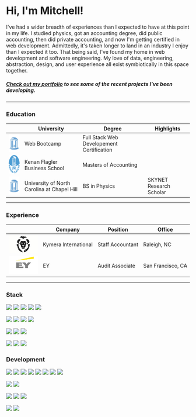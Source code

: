 # Hi, I'm Mitchell!

I've had a wider breadth of experiences than I expected to have at this point in my life. I studied physics, got an accounting degree, did public accounting, then did private accounting, and now I'm getting certified in web development. Admittedly, it's taken longer to land in an industry I enjoy than I expected it too. That being said, I've found my home in web development and software engineering. My love of data, engineering, abstraction, design, and user experience all exist symbiotically in this space together.

##### <a href="https://mitchellmunderwood.github.io/Responsive-Portfolio/">Check out my portfolio</a> to see some of the recent projects I've been developing.

---

### Education

|                                                                                                                               | University                                  | Degree                                    | Highlights              |
| ----------------------------------------------------------------------------------------------------------------------------- | ------------------------------------------- | ----------------------------------------- | ----------------------- |
| <img src="https://github.com/mitchellmunderwood/mitchellmunderwood/raw/master/UNC.jpg" width="80" height="50"/>               | Web Bootcamp                                | Full Stack Web Developement Certification |                         |
| <img src="https://github.com/mitchellmunderwood/mitchellmunderwood/raw/master/KF.png" alt="drawing" width="80" height="50"/>  | Kenan Flagler Business School               | Masters of Accounting                     |                         |
| <img src="https://github.com/mitchellmunderwood/mitchellmunderwood/raw/master/UNC.jpg" alt="drawing" width="80" height="50"/> | University of North Carolina at Chapel Hill | BS in Physics                             | SKYNET Research Scholar |

---

### Experience

|                                                                                                                                  | Company              | Position         | Office          |
| -------------------------------------------------------------------------------------------------------------------------------- | -------------------- | ---------------- | --------------- |
| <img src="https://github.com/mitchellmunderwood/mitchellmunderwood/raw/master/Kymera.jpg" alt="drawing" width="80" height="50"/> | Kymera International | Staff Accountant | Raleigh, NC     |
| <img src="https://github.com/mitchellmunderwood/mitchellmunderwood/raw/master/EY.png" alt="drawing" width="80" height="50"/>     |                       EY               | Audit Associate | San Francisco, CA |

---

### Stack

![](https://img.shields.io/badge/Code-JavaScript-informational?style=flat&logo=javascript&logoColor=white&color=2bbc8a)
![](https://img.shields.io/badge/Code-React-informational?style=flat&logo=react&logoColor=white&color=2bbc8a)
![](https://img.shields.io/badge/Code-Redux-informational?style=flat&logo=redux&logoColor=white&color=2bbc8a)
![](https://img.shields.io/badge/Code-Babel-informational?style=flat&logo=babel&logoColor=white&color=2bbc8a)
![](https://img.shields.io/badge/Code-jQuery-informational?style=flat&logo=jquery&logoColor=white&color=2bbc8a)

![](https://img.shields.io/badge/Code-HTML5-informational?style=flat&logo=html5&logoColor=white&color=2bbc8a)
![](https://img.shields.io/badge/Code-CSS3-informational?style=flat&logo=css3&logoColor=white&color=2bbc8a)
![](https://img.shields.io/badge/Code-Bootstrap-informational?style=flat&logo=bootstrap&logoColor=white&color=2bbc8a)
![](https://img.shields.io/badge/Code-Material_Design-informational?style=flat&logo=material-design&logoColor=white&color=2bbc8a)

![](https://img.shields.io/badge/Code-Handlebars-informational?style=flat&logo=handlebars&logoColor=white&color=2bbc8a)
![](https://img.shields.io/badge/Code-Express-informational?style=flat&logo=expressjs&logoColor=white&color=2bbc8a)
![](https://img.shields.io/badge/Code-NodeJS-informational?style=flat&logo=node-dot-js&logoColor=white&color=2bbc8a)

![](https://img.shields.io/badge/Data-PostgreSQL-informational?style=flat&logo=postgresql&logoColor=white&color=2bbc8a)
![](https://img.shields.io/badge/Data-MongoDB-informational?style=flat&logo=mongodb&logoColor=white&color=2bbc8a)
![](https://img.shields.io/badge/Data-mysql-informational?style=flat&logo=mysql&logoColor=white&color=2bbc8a)

### Development

![](https://img.shields.io/badge/OS-Mac-informational?style=flat&logo=ios&logoColor=white&color=2bbc8a)
![](https://img.shields.io/badge/Editor-VS_Code-informational?style=flat&logo=visual-studio-code&logoColor=white&color=2bbc8a)
![](https://img.shields.io/badge/Shell-Bash-informational?style=flat&logo=gnu-bash&logoColor=white&color=2bbc8a)
![](https://img.shields.io/badge/Code-NPM-informational?style=flat&logo=NPM&logoColor=white&color=2bbc8a)
![](https://img.shields.io/badge/Code-Homebrew-informational?style=flat&logo=homebrew&logoColor=white&color=2bbc8a)
![](https://img.shields.io/badge/Code-JSON-informational?style=flat&logo=json&logoColor=white&color=2bbc8a)
![](https://img.shields.io/badge/Code-TravisCI-informational?style=flat&logo=travisci&logoColor=white&color=2bbc8a)
![](https://img.shields.io/badge/Code-Nodemon-informational?style=flat&logo=nodemon&logoColor=white&color=2bbc8a)

![](https://img.shields.io/badge/Tools-Postman-informational?style=flat&logo=postman&logoColor=white&color=2bbc8a)
![](https://img.shields.io/badge/Tools-Heroku-informational?style=flat&logo=heroku&logoColor=white&color=2bbc8a)

![](https://img.shields.io/badge/Code-GIT-informational?style=flat&logo=git&logoColor=white&color=2bbc8a)
![](https://img.shields.io/badge/Tools-Github-informational?style=flat&logo=github&logoColor=white&color=2bbc8a)
![](https://img.shields.io/badge/Tools-Gitlab-informational?style=flat&logo=gitlab&logoColor=white&color=2bbc8a)

![](https://img.shields.io/badge/Tools-Office_365-informational?style=flat&logo=microsoft-office&logoColor=white&color=2bbc8a)
![](https://img.shields.io/badge/Tools-Microsoft_Teams-informational?style=flat&logo=microsoft-teams&logoColor=white&color=2bbc8a)
